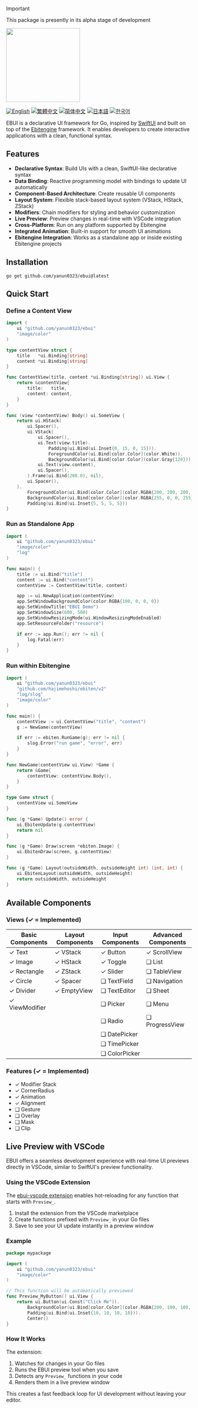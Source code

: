 > [!IMPORTANT]
> This package is presently in its alpha stage of development

<a href="."><img height="200" src="./document/ebui.png"></a>

[![English](https://img.shields.io/badge/English-Click-yellow)](README.md)
[![繁體中文](https://img.shields.io/badge/繁體中文-點擊查看-orange)](README-tw.md)
[![简体中文](https://img.shields.io/badge/简体中文-点击查看-orange)](README-cn.md)
[![日本語](https://img.shields.io/badge/日本語-クリック-青)](README-ja.md)
[![한국어](https://img.shields.io/badge/한국어-클릭-yellow)](README-ko.md)

EBUI is a declarative UI framework for Go, inspired by [SwiftUI](https://developer.apple.com/documentation/swiftui) and built on top of the [Ebitengine](https://github.com/hajimehoshi/ebiten) framework. It enables developers to create interactive applications with a clean, functional syntax.

## Features

- **Declarative Syntax**: Build UIs with a clean, SwiftUI-like declarative syntax
- **Data Binding**: Reactive programming model with bindings to update UI automatically
- **Component-Based Architecture**: Create reusable UI components
- **Layout System**: Flexible stack-based layout system (VStack, HStack, ZStack)
- **Modifiers**: Chain modifiers for styling and behavior customization
- **Live Preview**: Preview changes in real-time with VSCode integration
- **Cross-Platform**: Run on any platform supported by Ebitengine
- **Integrated Animation**: Built-in support for smooth UI animations
- **Ebitengine Integration**: Works as a standalone app or inside existing Ebitengine projects

## Installation

```
go get github.com/yanun0323/ebui@latest
```

## Quick Start

### Define a Content View

```go
import (
	ui "github.com/yanun0323/ebui"
	"image/color"
)

type contentView struct {
	title   *ui.Binding[string]
	content *ui.Binding[string]
}

func ContentView(title, content *ui.Binding[string]) ui.View {
	return &contentView{
		title:   title,
		content: content,
	}
}

func (view *contentView) Body() ui.SomeView {
	return ui.HStack(
		ui.Spacer(),
		ui.VStack(
			ui.Spacer(),
			ui.Text(view.title).
				Padding(ui.Bind(ui.Inset{0, 15, 0, 15})).
				ForegroundColor(ui.Bind[color.Color](color.White)).
				BackgroundColor(ui.Bind[color.Color](color.Gray{128})),
			ui.Text(view.content),
			ui.Spacer(),
		).Frame(ui.Bind(200.0), nil),
		ui.Spacer(),
	).
		ForegroundColor(ui.Bind[color.Color](color.RGBA{200, 200, 200, 255})).
		BackgroundColor(ui.Bind[color.Color](color.RGBA{255, 0, 0, 255})).
		Padding(ui.Bind(ui.Inset{5, 5, 5, 5}))
}
```

### Run as Standalone App

```go
import (
	ui "github.com/yanun0323/ebui"
	"image/color"
	"log"
)

func main() {
	title := ui.Bind("title")
	content := ui.Bind("content")
	contentView := ContentView(title, content)

	app := ui.NewApplication(contentView)
	app.SetWindowBackgroundColor(color.RGBA{100, 0, 0, 0})
	app.SetWindowTitle("EBUI Demo")
	app.SetWindowSize(600, 500)
	app.SetWindowResizingMode(ui.WindowResizingModeEnabled)
	app.SetResourceFolder("resource")

	if err := app.Run(); err != nil {
		log.Fatal(err)
	}
}
```

### Run within Ebitengine

```go
import (
	ui "github.com/yanun0323/ebui"
	"github.com/hajimehoshi/ebiten/v2"
	"log/slog"
	"image/color"
)

func main() {
	contentView := ui.ContentView("title", "content")
	g := NewGame(contentView)

	if err := ebiten.RunGame(g); err != nil {
		slog.Error("run game", "error", err)
	}
}

func NewGame(contentView ui.View) *Game {
	return &Game{
		contentView: contentView.Body(),
	}
}

type Game struct {
	contentView ui.SomeView
}

func (g *Game) Update() error {
	ui.EbitenUpdate(g.contentView)
	return nil
}

func (g *Game) Draw(screen *ebiten.Image) {
	ui.EbitenDraw(screen, g.contentView)
}

func (g *Game) Layout(outsideWidth, outsideHeight int) (int, int) {
	ui.EbitenLayout(outsideWidth, outsideHeight)
	return outsideWidth, outsideHeight
}
```

## Available Components

### Views (✓ = Implemented)

| Basic Components | Layout Components | Input Components | Advanced Components |
| ---------------- | ----------------- | ---------------- | ------------------- |
| ✓ Text           | ✓ VStack          | ✓ Button         | ✓ ScrollView        |
| ✓ Image          | ✓ HStack          | ✓ Toggle         | ❑ List              |
| ✓ Rectangle      | ✓ ZStack          | ✓ Slider         | ❑ TableView         |
| ✓ Circle         | ✓ Spacer          | ❑ TextField      | ❑ Navigation        |
| ✓ Divider        | ✓ EmptyView       | ❑ TextEditor     | ❑ Sheet             |
| ✓ ViewModifier   |                   | ❑ Picker         | ❑ Menu              |
|                  |                   | ❑ Radio          | ❑ ProgressView      |
|                  |                   | ❑ DatePicker     |                     |
|                  |                   | ❑ TimePicker     |                     |
|                  |                   | ❑ ColorPicker    |                     |

### Features (✓ = Implemented)

- ✓ Modifier Stack
- ✓ CornerRadius
- ✓ Animation
- ✓ Alignment
- ❑ Gesture
- ❑ Overlay
- ❑ Mask
- ❑ Clip

## Live Preview with VSCode

EBUI offers a seamless development experience with real-time UI previews directly in VSCode, similar to SwiftUI's preview functionality.

### Using the VSCode Extension

The [ebui-vscode extension](https://github.com/yanun0323/ebui-vscode) enables hot-reloading for any function that starts with `Preview_`.

1. Install the extension from the VSCode marketplace
2. Create functions prefixed with `Preview_` in your Go files
3. Save to see your UI update instantly in a preview window

### Example

```go
package mypackage

import (
	ui "github.com/yanun0323/ebui"
	"image/color"
)

// This function will be automatically previewed
func Preview_MyButton() ui.View {
	return ui.Button(ui.Const("Click Me")).
		BackgroundColor(ui.Bind[color.Color](color.RGBA{200, 100, 100, 255})).
		Padding(ui.Bind(ui.Inset{10, 10, 10, 10})).
		Center()
}
```

### How It Works

The extension:

1. Watches for changes in your Go files
2. Runs the EBUI preview tool when you save
3. Detects any `Preview_` functions in your code
4. Renders them in a live preview window

This creates a fast feedback loop for UI development without leaving your editor.
